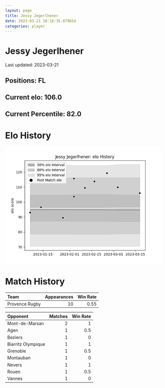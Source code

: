 ```yaml
---  
layout: page  
title: Jessy Jegerlhener  
date: 2023-03-21 18:18:35.879654  
categories: player  
---
```

# Jessy Jegerlhener


Last updated: 2023-03-21
## Positions: FL

## Current elo: 106.0

## Current Percentile: 82.0

# Elo History


![elo history](history_JessyJegerlhener.png)
# Match History


| Team           |   Appearances |   Win Rate |
|:---------------|--------------:|-----------:|
| Provence Rugby |            10 |       0.55 |

| Opponent           |   Matches |   Win Rate |
|:-------------------|----------:|-----------:|
| Mont-de-Marsan     |         2 |        1   |
| Agen               |         1 |        0.5 |
| Beziers            |         1 |        0   |
| Biarritz Olympique |         1 |        1   |
| Grenoble           |         1 |        0.5 |
| Montauban          |         1 |        0   |
| Nevers             |         1 |        1   |
| Rouen              |         1 |        0.5 |
| Vannes             |         1 |        0   |